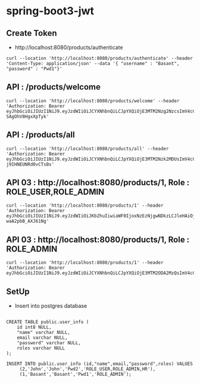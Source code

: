 # spring-boot3-jwt

## Create Token 
- http://localhost:8080/products/authenticate
~~~shell
curl --location 'http://localhost:8080/products/authenticate' --header 'Content-Type: application/json' --data '{ "username" : "Basant", "password" : "Pwd1"}'
~~~

## API : /products/welcome
~~~shell
curl --location 'http://localhost:8080/products/welcome' --header 'Authorization: Bearer eyJhbGciOiJIUzI1NiJ9.eyJzdWIiOiJCYXNhbnQiLCJpYXQiOjE3MTM2Nzg2NzcsImV4cCI6MTcxMzY4MDQ3N30.Nr6w7wp37ACwaiZlY27BmFy4j6A-SAgOhV8HgxXpTyk'
~~~

## API : /products/all
~~~shell 
curl --location 'http://localhost:8080/products/all' --header 'Authorization: Bearer eyJhbGciOiJIUzI1NiJ9.eyJzdWIiOiJCYXNhbnQiLCJpYXQiOjE3MTM2Nzk2MDUsImV4cCI6MTcxMzY4MTQwNX0.0bYFInCwQXofH10BP_IoNO2Bw-j9IHNEUNRd0vCTsBs'
~~~

## API 03 : http://localhost:8080/products/1, Role : ROLE_USER,ROLE_ADMIN
~~~shell 
curl --location 'http://localhost:8080/products/1' --header 'Authorization: Bearer eyJhbGciOiJIUzI1NiJ9.eyJzdWIiOiJKb2huIiwiaWF0IjoxNzEzNjgwNDkzLCJleHAiOjE3MTM2ODIyOTN9.dyih8FrCHXRE6zo9h8FHHqwRZTR-waA2pbB_AXJ61Ng'
~~~

## API 03 : http://localhost:8080/products/1, Role : ROLE_ADMIN
~~~shell 
curl --location 'http://localhost:8080/products/1' --header 'Authorization: Bearer eyJhbGciOiJIUzI1NiJ9.eyJzdWIiOiJCYXNhbnQiLCJpYXQiOjE3MTM2ODA2MzQsImV4cCI6MTcxMzY4MjQzNH0.qHIyBBNGBOaMsTa3vQqk4Z_4dFLfeNHQeI3SfZ7KBBI'
~~~

## SetUp 
- Insert into postgres database 
~~~shell

CREATE TABLE public.user_info (
	id int8 NULL,
	"name" varchar NULL,
	email varchar NULL,
	"password" varchar NULL,
	roles varchar NULL
);
  
INSERT INTO public.user_info (id,"name",email,"password",roles) VALUES
	 (2,'John','John','Pwd2','ROLE_USER,ROLE_ADMIN,HR'),
	 (1,'Basant','Basant','Pwd1','ROLE_ADMIN');

~~~
